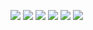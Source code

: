 ![](https://github.com/Esukhia/J018/blob/master/MRK35_SAMPLING/Ph/ph16-12.jpg)
![](https://github.com/Esukhia/J018/blob/master/MRK35_SAMPLING/Ph/ph16-13.jpg)
![](https://github.com/Esukhia/J018/blob/master/MRK35_SAMPLING/Ph/ph16-20.jpg)
![](https://github.com/Esukhia/J018/blob/master/MRK35_SAMPLING/Ph/ph16-21.jpg)
![](https://github.com/Esukhia/J018/blob/master/MRK35_SAMPLING/Ph/ph16-28.jpg)
![](https://github.com/Esukhia/J018/blob/master/MRK35_SAMPLING/Ph/ph16-29.jpg)
